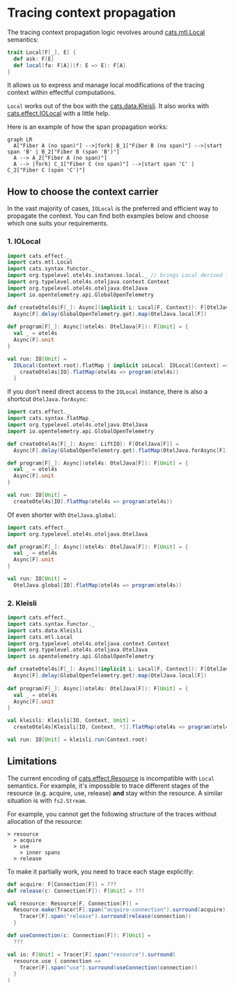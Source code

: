 # Tracing context propagation

The tracing context propagation logic revolves around [cats.mtl.Local][mtl-local] semantics:
```scala
trait Local[F[_], E] {
  def ask: F[E]
  def local(fa: F[A])(f: E => E): F[A]
}
```

It allows us to express and manage local modifications of the tracing context within effectful computations.

`Local` works out of the box with the [cats.data.Kleisli][kleisli].
It also works with [cats.effect.IOLocal][io-local] with a little help.

Here is an example of how the span propagation works:
```mermaid
graph LR
  A["Fiber A (no span)"] -->|fork| B_1["Fiber B (no span)"] -->|start span 'B' | B_2["Fiber B (span 'B')"]
  A --> A_2["Fiber A (no span)"]
  A --> |fork| C_1["Fiber C (no span)"] -->|start span 'C' | C_2["Fiber C (span 'C')"]

```

## How to choose the context carrier

In the vast majority of cases, `IOLocal` is the preferred and efficient way to propagate the context.
You can find both examples below and choose which one suits your requirements. 

### 1. IOLocal

```scala mdoc:silent:reset
import cats.effect._
import cats.mtl.Local
import cats.syntax.functor._
import org.typelevel.otel4s.instances.local._ // brings Local derived from IOLocal
import org.typelevel.otel4s.oteljava.context.Context
import org.typelevel.otel4s.oteljava.OtelJava
import io.opentelemetry.api.GlobalOpenTelemetry

def createOtel4s[F[_]: Async](implicit L: Local[F, Context]): F[OtelJava[F]] =
  Async[F].delay(GlobalOpenTelemetry.get).map(OtelJava.local[F])
    
def program[F[_]: Async](otel4s: OtelJava[F]): F[Unit] = {
  val _ = otel4s
  Async[F].unit
}

val run: IO[Unit] =
  IOLocal(Context.root).flatMap { implicit ioLocal: IOLocal[Context] =>
    createOtel4s[IO].flatMap(otel4s => program(otel4s))
  }
```

If you don't need direct access to the `IOLocal` instance, there is also a shortcut `OtelJava.forAsync`:

```scala mdoc:silent:reset
import cats.effect._
import cats.syntax.flatMap._
import org.typelevel.otel4s.oteljava.OtelJava
import io.opentelemetry.api.GlobalOpenTelemetry

def createOtel4s[F[_]: Async: LiftIO]: F[OtelJava[F]] =
  Async[F].delay(GlobalOpenTelemetry.get).flatMap(OtelJava.forAsync[F])

def program[F[_]: Async](otel4s: OtelJava[F]): F[Unit] = {
  val _ = otel4s
  Async[F].unit
}

val run: IO[Unit] =
  createOtel4s[IO].flatMap(otel4s => program(otel4s))
```

Of even shorter with `OtelJava.global`: 
```scala mdoc:silent:reset
import cats.effect._
import org.typelevel.otel4s.oteljava.OtelJava

def program[F[_]: Async](otel4s: OtelJava[F]): F[Unit] = {
  val _ = otel4s
  Async[F].unit
}

val run: IO[Unit] =
  OtelJava.global[IO].flatMap(otel4s => program(otel4s))
```

### 2. Kleisli

```scala mdoc:silent:reset
import cats.effect._
import cats.syntax.functor._
import cats.data.Kleisli
import cats.mtl.Local
import org.typelevel.otel4s.oteljava.context.Context
import org.typelevel.otel4s.oteljava.OtelJava
import io.opentelemetry.api.GlobalOpenTelemetry

def createOtel4s[F[_]: Async](implicit L: Local[F, Context]): F[OtelJava[F]] =
  Async[F].delay(GlobalOpenTelemetry.get).map(OtelJava.local[F])
    
def program[F[_]: Async](otel4s: OtelJava[F]): F[Unit] = {
  val _ = otel4s
  Async[F].unit
}

val kleisli: Kleisli[IO, Context, Unit] = 
  createOtel4s[Kleisli[IO, Context, *]].flatMap(otel4s => program(otel4s))

val run: IO[Unit] = kleisli.run(Context.root)
```

## Limitations 

The current encoding of [cats.effect.Resource][resource] is incompatible with `Local` semantics.
For example, it's impossible to trace different stages of the resource (e.g. acquire, use, release) **and** 
stay within the resource. A similar situation is with `fs2.Stream`.

For example, you cannot get the following structure of the traces without allocation of the resource:
```
> resource
  > acquire
  > use
    > inner spans
  > release
```

To make it partially work, you need to trace each stage explicitly:
```scala
def acquire: F[Connection[F]] = ???
def release(c: Connection[F]): F[Unit] = ???

val resource: Resource[F, Connection[F]] = 
  Resource.make(Tracer[F].span("acquire-connection").surround(acquire)) { connection =>
    Tracer[F].span("release").surround(release(connection))
  }

def useConnection(c: Connection[F]): F[Unit] =
  ???

val io: F[Unit] = Tracer[F].span("resource").surround(
  resource.use { connection =>
    Tracer[F].span("use").surround(useConnection(connection))
  }
)
```



[mtl-local]: https://typelevel.org/cats-mtl/mtl-classes/local.html
[io-local]: https://typelevel.org/cats-effect/docs/core/io-local
[kleisli]: https://typelevel.org/cats/datatypes/kleisli.html
[resource]: https://typelevel.org/cats-effect/docs/std/resource